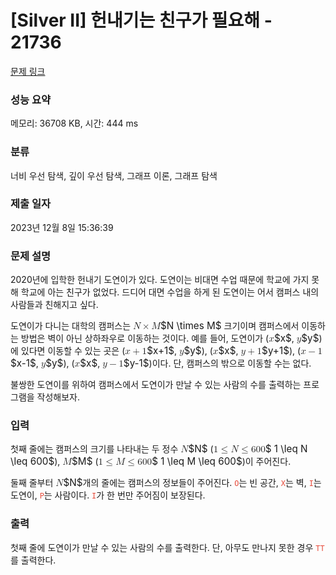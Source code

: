 # [Silver II] 헌내기는 친구가 필요해 - 21736 

[문제 링크](https://www.acmicpc.net/problem/21736) 

### 성능 요약

메모리: 36708 KB, 시간: 444 ms

### 분류

너비 우선 탐색, 깊이 우선 탐색, 그래프 이론, 그래프 탐색

### 제출 일자

2023년 12월 8일 15:36:39

### 문제 설명

<p>2020년에 입학한 헌내기 도연이가 있다. 도연이는 비대면 수업 때문에 학교에 가지 못해 학교에 아는 친구가 없었다. 드디어 대면 수업을 하게 된 도연이는 어서 캠퍼스 내의 사람들과 친해지고 싶다. </p>

<p>도연이가 다니는 대학의 캠퍼스는 <mjx-container class="MathJax" jax="CHTML" style="font-size: 109%; position: relative;"><mjx-math class="MJX-TEX" aria-hidden="true"><mjx-mi class="mjx-i"><mjx-c class="mjx-c1D441 TEX-I"></mjx-c></mjx-mi><mjx-mo class="mjx-n" space="3"><mjx-c class="mjx-cD7"></mjx-c></mjx-mo><mjx-mi class="mjx-i" space="3"><mjx-c class="mjx-c1D440 TEX-I"></mjx-c></mjx-mi></mjx-math><mjx-assistive-mml unselectable="on" display="inline"><math xmlns="http://www.w3.org/1998/Math/MathML"><mi>N</mi><mo>×</mo><mi>M</mi></math></mjx-assistive-mml><span aria-hidden="true" class="no-mathjax mjx-copytext">$N \times M$</span></mjx-container> 크기이며 캠퍼스에서 이동하는 방법은 벽이 아닌 상하좌우로 이동하는 것이다. 예를 들어, 도연이가 (<mjx-container class="MathJax" jax="CHTML" style="font-size: 109%; position: relative;"><mjx-math class="MJX-TEX" aria-hidden="true"><mjx-mi class="mjx-i"><mjx-c class="mjx-c1D465 TEX-I"></mjx-c></mjx-mi></mjx-math><mjx-assistive-mml unselectable="on" display="inline"><math xmlns="http://www.w3.org/1998/Math/MathML"><mi>x</mi></math></mjx-assistive-mml><span aria-hidden="true" class="no-mathjax mjx-copytext">$x$</span></mjx-container>, <mjx-container class="MathJax" jax="CHTML" style="font-size: 109%; position: relative;"><mjx-math class="MJX-TEX" aria-hidden="true"><mjx-mi class="mjx-i"><mjx-c class="mjx-c1D466 TEX-I"></mjx-c></mjx-mi></mjx-math><mjx-assistive-mml unselectable="on" display="inline"><math xmlns="http://www.w3.org/1998/Math/MathML"><mi>y</mi></math></mjx-assistive-mml><span aria-hidden="true" class="no-mathjax mjx-copytext">$y$</span></mjx-container>)에 있다면 이동할 수 있는 곳은 (<mjx-container class="MathJax" jax="CHTML" style="font-size: 109%; position: relative;"><mjx-math class="MJX-TEX" aria-hidden="true"><mjx-mi class="mjx-i"><mjx-c class="mjx-c1D465 TEX-I"></mjx-c></mjx-mi><mjx-mo class="mjx-n" space="3"><mjx-c class="mjx-c2B"></mjx-c></mjx-mo><mjx-mn class="mjx-n" space="3"><mjx-c class="mjx-c31"></mjx-c></mjx-mn></mjx-math><mjx-assistive-mml unselectable="on" display="inline"><math xmlns="http://www.w3.org/1998/Math/MathML"><mi>x</mi><mo>+</mo><mn>1</mn></math></mjx-assistive-mml><span aria-hidden="true" class="no-mathjax mjx-copytext">$x+1$</span></mjx-container>, <mjx-container class="MathJax" jax="CHTML" style="font-size: 109%; position: relative;"><mjx-math class="MJX-TEX" aria-hidden="true"><mjx-mi class="mjx-i"><mjx-c class="mjx-c1D466 TEX-I"></mjx-c></mjx-mi></mjx-math><mjx-assistive-mml unselectable="on" display="inline"><math xmlns="http://www.w3.org/1998/Math/MathML"><mi>y</mi></math></mjx-assistive-mml><span aria-hidden="true" class="no-mathjax mjx-copytext">$y$</span></mjx-container>), (<mjx-container class="MathJax" jax="CHTML" style="font-size: 109%; position: relative;"><mjx-math class="MJX-TEX" aria-hidden="true"><mjx-mi class="mjx-i"><mjx-c class="mjx-c1D465 TEX-I"></mjx-c></mjx-mi></mjx-math><mjx-assistive-mml unselectable="on" display="inline"><math xmlns="http://www.w3.org/1998/Math/MathML"><mi>x</mi></math></mjx-assistive-mml><span aria-hidden="true" class="no-mathjax mjx-copytext">$x$</span></mjx-container>, <mjx-container class="MathJax" jax="CHTML" style="font-size: 109%; position: relative;"><mjx-math class="MJX-TEX" aria-hidden="true"><mjx-mi class="mjx-i"><mjx-c class="mjx-c1D466 TEX-I"></mjx-c></mjx-mi><mjx-mo class="mjx-n" space="3"><mjx-c class="mjx-c2B"></mjx-c></mjx-mo><mjx-mn class="mjx-n" space="3"><mjx-c class="mjx-c31"></mjx-c></mjx-mn></mjx-math><mjx-assistive-mml unselectable="on" display="inline"><math xmlns="http://www.w3.org/1998/Math/MathML"><mi>y</mi><mo>+</mo><mn>1</mn></math></mjx-assistive-mml><span aria-hidden="true" class="no-mathjax mjx-copytext">$y+1$</span></mjx-container>), (<mjx-container class="MathJax" jax="CHTML" style="font-size: 109%; position: relative;"><mjx-math class="MJX-TEX" aria-hidden="true"><mjx-mi class="mjx-i"><mjx-c class="mjx-c1D465 TEX-I"></mjx-c></mjx-mi><mjx-mo class="mjx-n" space="3"><mjx-c class="mjx-c2212"></mjx-c></mjx-mo><mjx-mn class="mjx-n" space="3"><mjx-c class="mjx-c31"></mjx-c></mjx-mn></mjx-math><mjx-assistive-mml unselectable="on" display="inline"><math xmlns="http://www.w3.org/1998/Math/MathML"><mi>x</mi><mo>−</mo><mn>1</mn></math></mjx-assistive-mml><span aria-hidden="true" class="no-mathjax mjx-copytext">$x-1$</span></mjx-container>, <mjx-container class="MathJax" jax="CHTML" style="font-size: 109%; position: relative;"><mjx-math class="MJX-TEX" aria-hidden="true"><mjx-mi class="mjx-i"><mjx-c class="mjx-c1D466 TEX-I"></mjx-c></mjx-mi></mjx-math><mjx-assistive-mml unselectable="on" display="inline"><math xmlns="http://www.w3.org/1998/Math/MathML"><mi>y</mi></math></mjx-assistive-mml><span aria-hidden="true" class="no-mathjax mjx-copytext">$y$</span></mjx-container>), (<mjx-container class="MathJax" jax="CHTML" style="font-size: 109%; position: relative;"><mjx-math class="MJX-TEX" aria-hidden="true"><mjx-mi class="mjx-i"><mjx-c class="mjx-c1D465 TEX-I"></mjx-c></mjx-mi></mjx-math><mjx-assistive-mml unselectable="on" display="inline"><math xmlns="http://www.w3.org/1998/Math/MathML"><mi>x</mi></math></mjx-assistive-mml><span aria-hidden="true" class="no-mathjax mjx-copytext">$x$</span></mjx-container>, <mjx-container class="MathJax" jax="CHTML" style="font-size: 109%; position: relative;"><mjx-math class="MJX-TEX" aria-hidden="true"><mjx-mi class="mjx-i"><mjx-c class="mjx-c1D466 TEX-I"></mjx-c></mjx-mi><mjx-mo class="mjx-n" space="3"><mjx-c class="mjx-c2212"></mjx-c></mjx-mo><mjx-mn class="mjx-n" space="3"><mjx-c class="mjx-c31"></mjx-c></mjx-mn></mjx-math><mjx-assistive-mml unselectable="on" display="inline"><math xmlns="http://www.w3.org/1998/Math/MathML"><mi>y</mi><mo>−</mo><mn>1</mn></math></mjx-assistive-mml><span aria-hidden="true" class="no-mathjax mjx-copytext">$y-1$</span></mjx-container>)이다. 단, 캠퍼스의 밖으로 이동할 수는 없다.</p>

<p>불쌍한 도연이를 위하여 캠퍼스에서 도연이가 만날 수 있는 사람의 수를 출력하는 프로그램을 작성해보자.</p>

### 입력 

 <p>첫째 줄에는 캠퍼스의 크기를 나타내는 두 정수 <mjx-container class="MathJax" jax="CHTML" style="font-size: 109%; position: relative;"><mjx-math class="MJX-TEX" aria-hidden="true"><mjx-mi class="mjx-i"><mjx-c class="mjx-c1D441 TEX-I"></mjx-c></mjx-mi></mjx-math><mjx-assistive-mml unselectable="on" display="inline"><math xmlns="http://www.w3.org/1998/Math/MathML"><mi>N</mi></math></mjx-assistive-mml><span aria-hidden="true" class="no-mathjax mjx-copytext">$N$</span></mjx-container> (<mjx-container class="MathJax" jax="CHTML" style="font-size: 109%; position: relative;"><mjx-math class="MJX-TEX" aria-hidden="true"><mjx-mn class="mjx-n"><mjx-c class="mjx-c31"></mjx-c></mjx-mn><mjx-mo class="mjx-n" space="4"><mjx-c class="mjx-c2264"></mjx-c></mjx-mo><mjx-mi class="mjx-i" space="4"><mjx-c class="mjx-c1D441 TEX-I"></mjx-c></mjx-mi><mjx-mo class="mjx-n" space="4"><mjx-c class="mjx-c2264"></mjx-c></mjx-mo><mjx-mn class="mjx-n" space="4"><mjx-c class="mjx-c36"></mjx-c><mjx-c class="mjx-c30"></mjx-c><mjx-c class="mjx-c30"></mjx-c></mjx-mn></mjx-math><mjx-assistive-mml unselectable="on" display="inline"><math xmlns="http://www.w3.org/1998/Math/MathML"><mn>1</mn><mo>≤</mo><mi>N</mi><mo>≤</mo><mn>600</mn></math></mjx-assistive-mml><span aria-hidden="true" class="no-mathjax mjx-copytext">$ 1 \leq N \leq 600$</span></mjx-container>), <mjx-container class="MathJax" jax="CHTML" style="font-size: 109%; position: relative;"><mjx-math class="MJX-TEX" aria-hidden="true"><mjx-mi class="mjx-i"><mjx-c class="mjx-c1D440 TEX-I"></mjx-c></mjx-mi></mjx-math><mjx-assistive-mml unselectable="on" display="inline"><math xmlns="http://www.w3.org/1998/Math/MathML"><mi>M</mi></math></mjx-assistive-mml><span aria-hidden="true" class="no-mathjax mjx-copytext">$M$</span></mjx-container> (<mjx-container class="MathJax" jax="CHTML" style="font-size: 109%; position: relative;"><mjx-math class="MJX-TEX" aria-hidden="true"><mjx-mn class="mjx-n"><mjx-c class="mjx-c31"></mjx-c></mjx-mn><mjx-mo class="mjx-n" space="4"><mjx-c class="mjx-c2264"></mjx-c></mjx-mo><mjx-mi class="mjx-i" space="4"><mjx-c class="mjx-c1D440 TEX-I"></mjx-c></mjx-mi><mjx-mo class="mjx-n" space="4"><mjx-c class="mjx-c2264"></mjx-c></mjx-mo><mjx-mn class="mjx-n" space="4"><mjx-c class="mjx-c36"></mjx-c><mjx-c class="mjx-c30"></mjx-c><mjx-c class="mjx-c30"></mjx-c></mjx-mn></mjx-math><mjx-assistive-mml unselectable="on" display="inline"><math xmlns="http://www.w3.org/1998/Math/MathML"><mn>1</mn><mo>≤</mo><mi>M</mi><mo>≤</mo><mn>600</mn></math></mjx-assistive-mml><span aria-hidden="true" class="no-mathjax mjx-copytext">$ 1 \leq M \leq 600$</span></mjx-container>)이 주어진다.</p>

<p>둘째 줄부터 <mjx-container class="MathJax" jax="CHTML" style="font-size: 109%; position: relative;"><mjx-math class="MJX-TEX" aria-hidden="true"><mjx-mi class="mjx-i"><mjx-c class="mjx-c1D441 TEX-I"></mjx-c></mjx-mi></mjx-math><mjx-assistive-mml unselectable="on" display="inline"><math xmlns="http://www.w3.org/1998/Math/MathML"><mi>N</mi></math></mjx-assistive-mml><span aria-hidden="true" class="no-mathjax mjx-copytext">$N$</span></mjx-container>개의 줄에는 캠퍼스의 정보들이 주어진다. <span style="color:#e74c3c;"><code>O</code></span>는 빈 공간, <span style="color:#e74c3c;"><code>X</code></span>는 벽, <span style="color:#e74c3c;"><code>I</code></span>는 도연이, <span style="color:#e74c3c;"><code>P</code></span>는 사람이다. <span style="color:#e74c3c;"><code>I</code></span>가 한 번만 주어짐이 보장된다.</p>

### 출력 

 <p>첫째 줄에 도연이가 만날 수 있는 사람의 수를 출력한다. 단, 아무도 만나지 못한 경우 <span style="color:#e74c3c;"><code>TT</code></span>를 출력한다.</p>

